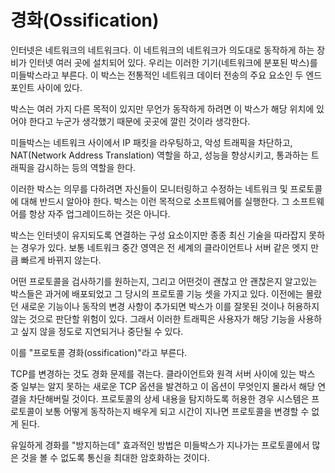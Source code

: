 <!--
# Ossification

The internet is a network of networks. There is equipment set up on the
Internet in many different places along the way to make sure this network of
networks works as it is supposed to. These devices, the boxes that are
distributed out in the network, are what we sometimes refer to as middle-boxes.
Boxes that sit somewhere between the two end-points that are the primary parties
involved in a traditional network data transfer.

These boxes serve many different specific purposes but I think we can say that
universally they are put there because someone thinks they must be there to
make things work.

Middle-boxes route IP packets between networks, they block malicious traffic,
they do NAT (Network Address Translation), they improve performance, some try
to spy on the passing traffic and more.

In order to perform their duties these boxes must know about networking and
the protocols that are monitored or modified by them. They run software for
this purpose. Software that is not always upgraded frequently.

While they are glue components that keep the Internet together they are also
often not keeping up with the latest technology. The middle of the network
typically does not move as fast as the edges, as the clients and the servers of
the world.

The network protocols that these boxes might want to inspect, and have ideas
about what is okay and what is not then have this problem: these boxes were
deployed some time ago when the protocols had a feature set of that
time. Introducing new features or changes in behavior that were not known
before risks ending up considered bad or illegal by such boxes. Such traffic
may well just be dropped or delayed to the degree that users really do not
want to use those features.

This is called "protocol ossification".

Changes to TCP also suffer from ossification: some boxes between a client and
the remote server will spot unknown new TCP options and block such connections
since they do not know what the options are. If allowed to detect protocol
details, systems learn how protocols typically behave and over time it becomes
impossible to change them.

The only truly effective way to "combat" ossification is to encrypt as much of
the communication as possible in order to prevent middle-boxes from seeing much
of the protocol passing through.
-->

# 경화(Ossification)

인터넷은 네트워크의 네트워크다. 이 네트워크의 네트워크가 의도대로 동작하게 하는 장비가 인터넷
여러 곳에 설치되어 있다. 우리는 이러한 기기(네트워크에 분포된 박스)를 미들박스라고 부른다.
이 박스는 전통적인 네트워크 데이터 전송의 주요 요소인 두 엔드포인트 사이에 있다.

박스는 여러 가지 다른 목적이 있지만 무언가 동작하게 하려면 이 박스가 해당 위치에 있어야 한다고
누군가 생각했기 때문에 곳곳에 깔린 것이라 생각한다.

미들박스는 네트워크 사이에서 IP 패킷을 라우팅하고, 악성 트래픽을 차단하고,
NAT(Network Address Translation) 역할을 하고, 성능을 향상시키고, 통과하는
트래픽을 감시하는 등의 역할을 한다.

이러한 박스는 의무를 다하려면 자신들이 모니터링하고 수정하는 네트워크 및 프로토콜에 대해
반드시 알아야 한다. 박스는 이런 목적으로 소프트웨어를 실행한다. 그 소프트웨어를
항상 자주 업그레이드하는 것은 아니다.

박스는 인터넷이 유지되도록 연결하는 구성 요소이지만 종종 최신 기술을 따라잡지 못하는 경우가 있다.
보통 네트워크 중간 영역은 전 세계의 클라이언트나 서버 같은 엣지 만큼 빠르게 바뀌지 않는다.

어떤 프로토콜을 검사하기를 원하는지, 그리고 어떤것이 괜찮고 안 괜찮은지 알고있는 박스들은
과거에 배포되었고 그 당시의 프로토콜 기능 셋을 가지고 있다.
이전에는 몰랐던 새로운 기능이나 동작의 변경 사항이 추가되면 박스가 이를 잘못된 것이나 허용하지
않는 것으로 판단할 위험이 있다. 그래서 이러한 트래픽은 사용자가 해당 기능을 사용하고
싶지 않을 정도로 지연되거나 중단될 수 있다.

이를 "프로토콜 경화(ossification)"라고 부른다.

TCP를 변경하는 것도 경화 문제를 겪는다. 클라이언트와 원격 서버 사이에 있는 박스 중 일부는
알지 못하는 새로운 TCP 옵션을 발견하고 이 옵션이 무엇인지 몰라서 해당 연결을 차단해버릴 것이다.
프로토콜의 상세 내용을 탐지하도록 허용한 경우 시스템은 프로토콜이 보통 어떻게 동작하는지
배우게 되고 시간이 지나면 프로토콜을 변경할 수 없게 된다.

유일하게 경화를 "방지하는데" 효과적인 방법은 미들박스가 지나가는 프로토콜에서 많은 것을
볼 수 없도록 통신을 최대한 암호화하는 것이다.
